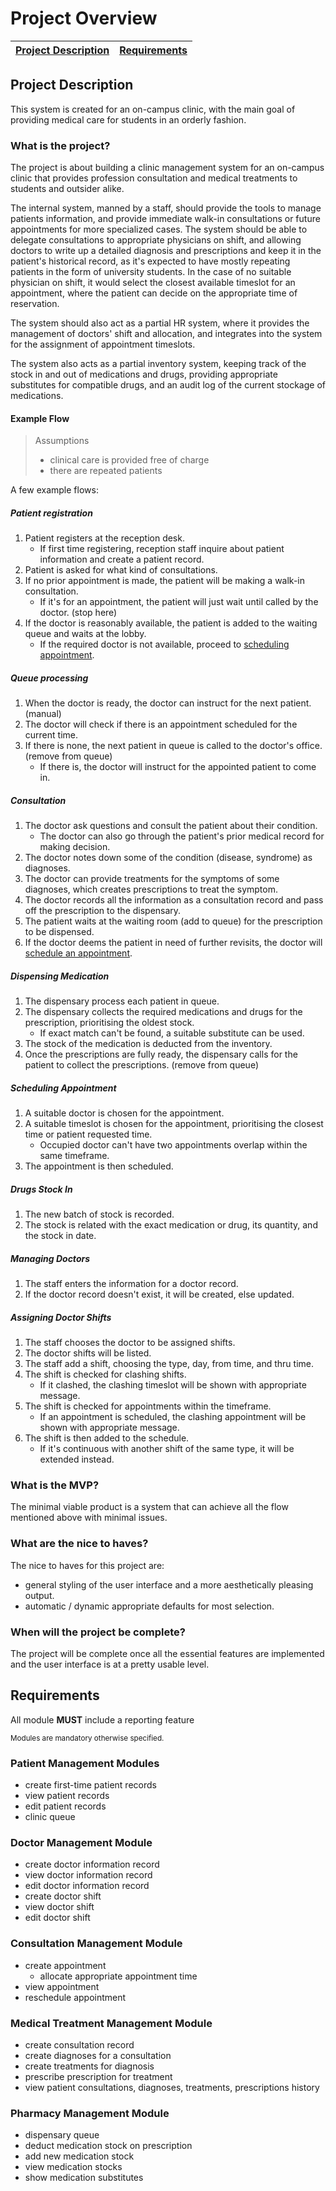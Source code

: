 Project Overview
================

| [Project Description](#project-description) | [Requirements](#requirements) |
|---------------------------------------------|-------------------------------|

## Project Description

This system is created for an on-campus clinic, with the main goal of providing medical
care for students in an orderly fashion.

### What is the project?

The project is about building a clinic management system for an on-campus clinic that provides 
profession consultation and medical treatments to students and outsider alike. 

The internal system, manned by a staff, should provide the tools to manage patients information, 
and provide immediate walk-in consultations or future appointments for more specialized cases. 
The system should be able to delegate consultations to appropriate physicians on shift, and 
allowing doctors to write up a detailed diagnosis and prescriptions and keep it in the patient's 
historical record, as it's expected to have mostly repeating patients in the form of university 
students. In the case of no suitable physician on shift, it would select the closest available 
timeslot for an appointment, where the patient can decide on the appropriate time of reservation.

The system should also act as a partial HR system, where it provides the management of doctors' shift 
and allocation, and integrates into the system for the assignment of appointment timeslots.

The system also acts as a partial inventory system, keeping track of the stock in and out of medications
and drugs, providing appropriate substitutes for compatible drugs, and an audit log of the current
stockage of medications.

#### Example Flow

> Assumptions
> - clinical care is provided free of charge
> - there are repeated patients

A few example flows:

##### Patient registration

1. Patient registers at the reception desk.
   - If first time registering, reception staff inquire about patient information and create a patient 
     record.
2. Patient is asked for what kind of consultations.
3. If no prior appointment is made, the patient will be making a walk-in consultation.
   - If it's for an appointment, the patient will just wait until called by the doctor. (stop here)
4. If the doctor is reasonably available, the patient is added to the waiting queue and waits at the lobby.
   - If the required doctor is not available, proceed to [scheduling appointment](#scheduling-appointment).

##### Queue processing

1. When the doctor is ready, the doctor can instruct for the next patient. (manual)
2. The doctor will check if there is an appointment scheduled for the current time.
3. If there is none, the next patient in queue is called to the doctor's office. (remove from queue)
   - If there is, the doctor will instruct for the appointed patient to come in.

##### Consultation

1. The doctor ask questions and consult the patient about their condition.
   - The doctor can also go through the patient's prior medical record for making decision.
2. The doctor notes down some of the condition (disease, syndrome) as diagnoses.
3. The doctor can provide treatments for the symptoms of some diagnoses, which creates prescriptions
   to treat the symptom.
4. The doctor records all the information as a consultation record and pass off the prescription
   to the dispensary.
5. The patient waits at the waiting room (add to queue) for the prescription to be dispensed.
6. If the doctor deems the patient in need of further revisits, the doctor will 
   [schedule an appointment](#scheduling-appointment).

##### Dispensing Medication

1. The dispensary process each patient in queue.
2. The dispensary collects the required medications and drugs for the prescription, prioritising 
   the oldest stock.
   - If exact match can't be found, a suitable substitute can be used.
3. The stock of the medication is deducted from the inventory.
4. Once the prescriptions are fully ready, the dispensary calls for the patient to collect the 
   prescriptions. (remove from queue)

##### Scheduling Appointment

1. A suitable doctor is chosen for the appointment.
2. A suitable timeslot is chosen for the appointment, prioritising the closest time or patient 
   requested time.
   - Occupied doctor can't have two appointments overlap within the same timeframe.
3. The appointment is then scheduled.

##### Drugs Stock In

1. The new batch of stock is recorded.
2. The stock is related with the exact medication or drug, its quantity, and the stock in date.

##### Managing Doctors

1. The staff enters the information for a doctor record.
2. If the doctor record doesn't exist, it will be created, else updated.

##### Assigning Doctor Shifts

1. The staff chooses the doctor to be assigned shifts.
2. The doctor shifts will be listed.
3. The staff add a shift, choosing the type, day, from time, and thru time.
4. The shift is checked for clashing shifts.
   - If it clashed, the clashing timeslot will be shown with appropriate message.
5. The shift is checked for appointments within the timeframe.
   - If an appointment is scheduled, the clashing appointment will be shown with appropriate 
     message.
6. The shift is then added to the schedule. 
   - If it's continuous with another shift of the same type, it will be extended instead.

### What is the MVP?

The minimal viable product is a system that can achieve all the flow mentioned above with
minimal issues. 

### What are the nice to haves?

The nice to haves for this project are: 
- general styling of the user interface and a more aesthetically pleasing output.
- automatic / dynamic appropriate defaults for most selection.

### When will the project be complete?

The project will be complete once all the essential features are implemented and the user interface is
at a pretty usable level.

## Requirements

All module **MUST** include a reporting feature

<sub>Modules are mandatory otherwise specified.

### Patient Management Modules

- create first-time patient records
- view patient records
- edit patient records
- clinic queue

### Doctor Management Module

- create doctor information record
- view doctor information record
- edit doctor information record
- create doctor shift
- view doctor shift
- edit doctor shift

### Consultation Management Module

- create appointment
  - allocate appropriate appointment time
- view appointment
- reschedule appointment

### Medical Treatment Management Module

- create consultation record
- create diagnoses for a consultation
- create treatments for diagnosis
- prescribe prescription for treatment
- view patient consultations, diagnoses, treatments, prescriptions history

### Pharmacy Management Module

- dispensary queue
- deduct medication stock on prescription
- add new medication stock
- view medication stocks
- show medication substitutes
